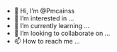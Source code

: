 - 👋 Hi, I’m @Pmcainss
- 👀 I’m interested in ...
- 🌱 I’m currently learning ...
- 💞️ I’m looking to collaborate on ...
- 📫 How to reach me ...

<!---
Pmcainss/Pmcainss is a ✨ special ✨ repository because its `README.md` (this file) appears on your GitHub profile.
You can click the Preview link to take a look at your changes.
--->
